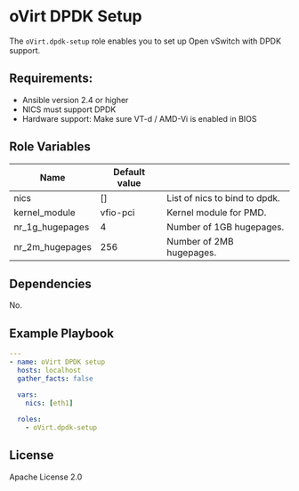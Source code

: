 oVirt DPDK Setup
================

The `oVirt.dpdk-setup` role enables you to set up Open vSwitch with DPDK support.


Requirements:
------------

* Ansible version 2.4 or higher
* NICS must support DPDK
* Hardware support: Make sure VT-d / AMD-Vi is enabled in BIOS


Role Variables
--------------

| Name                    | Default value         |                                                     |
|-------------------------|-----------------------|-----------------------------------------------------|
| nics                    | []                    | List of nics to bind to dpdk.                       |
| kernel_module           | vfio-pci              | Kernel module for PMD.                              |
| nr_1g_hugepages         | 4                     | Number of 1GB hugepages.                            |
| nr_2m_hugepages         | 256                   | Number of 2MB hugepages.                            |

Dependencies
------------

No.

Example Playbook
----------------

```yaml
---
- name: oVirt DPDK setup
  hosts: localhost
  gather_facts: false

  vars:
    nics: [eth1]
  
  roles:
    - oVirt.dpdk-setup
```


License
-------

Apache License 2.0
